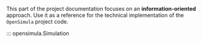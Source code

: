 This part of the project documentation focuses on
an **information-oriented** approach. Use it as a
reference for the technical implementation of the
`OpenSimula` project code.

::: opensimula.Simulation